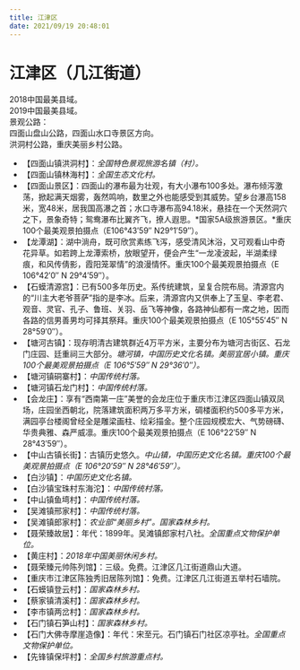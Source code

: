 ```yaml
---
title: 江津区
date: 2021/09/19 20:48:01
---
```


# 江津区（几江街道）
2018中国最美县域。  
2019中国最美县域。  
景观公路：  
四面山盘山公路，四面山水口寺景区方向。  
洪洞村公路，重庆美丽乡村公路。  
* 【四面山镇洪洞村】：*全国特色景观旅游名镇（村）。*
* 【四面山镇林海村】：*全国生态文化村。*
* 【四面山景区】：四面山的瀑布最为壮观，有大小瀑布100多处。瀑布倾泻激荡，掀起满天烟雾，轰然鸣响，数里之外也能感受到其威势。望乡台瀑高158米，宽48米，居我国高瀑之首；水口寺瀑布高94.18米，悬挂在一个天然洞穴之下，景象奇特；鸳鸯瀑布比翼齐飞，撩人遐思。*国家5A级旅游景区。*重庆100个最美观景拍摄点（E106°43′59″ N29°1′59″）。
* 【龙潭湖】：湖中淌舟，既可欣赏素练飞泻，感受清风沐浴，又可观看山中奇花异草。如若跨上龙潭索桥，放眼望开，便会产生“一龙凌波起，半湖柔绿痕，和风传倩影，霞阳笼翠情”的浪漫情怀。重庆100个最美观景拍摄点（E 106°42′0″ N 29°4′59″）。
* 【石蟆清源宫】：已有500多年历史。系传统建筑，呈复合院布局。清源宫内的“川主大老爷菩萨”指的是李冰。后来，清源宫内又供奉上了玉皇、李老君、观音、灵官、孔子、鲁班、关羽、岳飞等神像，各路神仙都有一席之地，因而各路的信男善男均可择其祭拜。重庆100个最美观景拍摄点（E 105°55′45″ N 28°59′0″）。
* 【塘河古镇】：现存明清古建筑群近4万平方米，主要分布为塘河古街区、石龙门庄园、廷重祠三大部分。*塘河镇，中国历史文化名镇。美丽宜居小镇。重庆100个最美观景拍摄点（E 106°5′59″ N 29°36′0″）。*
* 【塘河镇硐寨村】：*中国传统村落。*
* 【塘河镇石龙门村】：*中国传统村落。*
* 【会龙庄】：享有“西南第一庄”美誉的会龙庄位于重庆市江津区四面山镇双凤场，庄园坐西朝北，院落建筑面积两万多平方米，碉楼面积约500多平方米，满园亭台楼阁曾经全是雕梁画柱、绘彩描金。整个庄园规模宏大、气势磅礴、华贵典雅、森严威凛。重庆100个最美观景拍摄点（E 106°22′59″ N 28°43′59″）。
* 【中山古镇长街】：古镇历史悠久。*中山镇，中国历史文化名镇。重庆100个最美观景拍摄点（E 106°20′59″ N 28°46′59″）。*
* 【白沙镇】：*中国历史文化名镇。*
* 【白沙镇宝珠村东海沱】：*中国传统村落。*
* 【中山镇鱼塆村】：*中国传统村落。*
* 【吴滩镇邢家村】：*中国传统村落。*
* 【吴滩镇郎家村】：*农业部“美丽乡村”。国家森林乡村。*
* 【聂荣臻故居】：年代：1899年。吴滩镇郎家村八社。*全国重点文物保护单位。*
* 【黄庄村】：*2018年中国美丽休闲乡村。*
* 【聂荣臻元帅陈列馆】：三级。免费。江津区几江街道鼎山大道。
* 【重庆市江津区陈独秀旧居陈列馆】：免费。江津区几江街道五举村石墙院。
* 【石蟆镇登云村】：*国家森林乡村。*
* 【蔡家镇清溪村】：*国家森林乡村。*
* 【李市镇两岔村】：*国家森林乡村。*
* 【石门镇石笋山村】：*国家森林乡村。*
* 【石门大佛寺摩崖造像】：年代：宋至元。石门镇石门社区凉亭社。*全国重点文物保护单位。*
* 【先锋镇保坪村】：*全国乡村旅游重点村。*